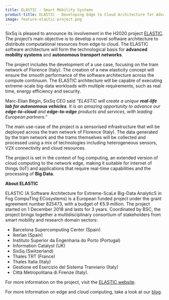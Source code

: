 ```yaml
---
title: ELASTIC - Smart Mobility Systems
product-title: ELASTIC - Developing Edge to Cloud Architecture for Advanced Mobility Systems
image: feature-elastic-project.png
---
```


SixSq is pleased to announce its involvement in the H2020 project [ELASTIC](https://elastic-project.eu/). The project’s main objective is to develop a novel software architecture to distribute computational resources from edge to cloud. The ELASTIC software architecture will form the technological basis for **advanced mobility systems** and **autonomous transport networks**.

The project includes the development of a use case, focusing on the tram network of Florence (Italy). The creation of a new elasticity concept will ensure the smooth performance of the software architecture across the compute continuum. The ELASTIC architecture will be capable of executing extreme-scale big-data workloads with multiple requirements, such as real time, energy efficiency and security.

Marc-Elian Bégin, SixSq CEO said _“ELASTIC will create a unique **real-life lab for autonomous vehicles**. It is an amazing opportunity to advance our **edge-to-cloud** and **edge-to-edge** products and services, with leading European partners.”_

The main use-case of the project is a sensorised infrastructure that will be deployed across the tram network of Florence (Italy). The data generated by the tram network and the trams themselves will be collected and processed using a mix of technologies including heterogeneous sensors, V2X connectivity and cloud resources.

The project is set in the context of fog computing, an extended version of cloud computing to the network edge, making it suitable for internet of things (IoT) and applications that require real-time capabilities and the processing of **Big Data**.

**About ELASTIC**

ELASTIC (A Software Architecture for Extreme-ScaLe Big-Data AnalyticS in Fog CompuTIng ECosystems) is a European funded project under the grant agreement number 825473, with a budget of €5.9 million. The project started on 1 December 2018 and lasts for 3 years. Coordinated by BSC, the project brings together a multidisciplinary consortium of stakeholders from smart mobility and research domain sectors: 
- Barcelona Supercomputing Center  (Spain)
- Ikerlan (Spain)
- Instituto Superior da Engenharia do Porto (Portugal) 
- Information Catalyst (UK)
- SixSq (Switzerland)
- Thales TRT (France) 
- Thales Italia (Italy)
- Gestione ed Esercizio del Sistema Tranviario (Italy)  
- Città Metropolitana di Firenze (Italy).

For more information on the project, visit the [ELASTIC website](https://elastic-project.eu/).

For more information on edge and cloud computing, take a look at our [blog](https://media.sixsq.com/blog).